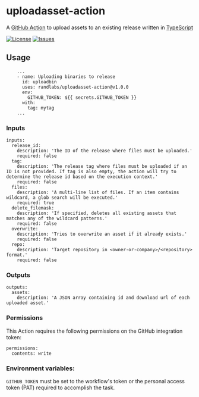 # uploadasset-action

A [GitHub Action][github-actions-url] to upload assets to an existing release written in [TypeScript][typescript-url]

[![License][license-image]][license-url]
[![Issues][issues-image]][issues-url]

## Usage

```YML
    ...
    - name: Uploading binaries to release
      id: uploadbin
      uses: randlabs/uploadasset-action@v1.0.0
      env:
        GITHUB_TOKEN: ${{ secrets.GITHUB_TOKEN }}
      with:
        tag: mytag
    ...
```

### Inputs

```YML
inputs:
  release_id:
    description: 'The ID of the release where files must be uploaded.'
    required: false
  tag:
    description: 'The release tag where files must be uploaded if an ID is not provided. If tag is also empty, the action will try to determine the release id based on the execution context.'
    required: false
  files:
    description: 'A multi-line list of files. If an item contains wildcard, a glob search will be executed.'
    required: true
  delete_filemask:
    description: 'If specified, deletes all existing assets that matches any of the wildcard patterns.'
    required: false
  overwrite:
    description: 'Tries to overwrite an asset if it already exists.'
    required: false
  repo:
    description: 'Target repository in <owner-or-company>/<repository> format.'
    required: false
```

### Outputs

```YML
outputs:
  assets:
    description: 'A JSON array containing id and download url of each uploaded asset.'
```

### Permissions

This Action requires the following permissions on the GitHub integration token:

```YML
permissions:
  contents: write
```

### Environment variables:

`GITHUB_TOKEN` must be set to the workflow's token or the personal access token (PAT) required to accomplish the task.

[typescript-url]: http://www.typescriptlang.org/
[github-actions-url]: https://github.com/features/actions
[license-url]: https://github.com/randlabs/uploadasset-action/blob/master/LICENSE
[license-image]: https://img.shields.io/github/license/randlabs/uploadasset-action.svg
[issues-url]: https://github.com/randlabs/uploadasset-action/issues
[issues-image]: https://img.shields.io/github/issues-raw/randlabs/uploadasset-action.svg
